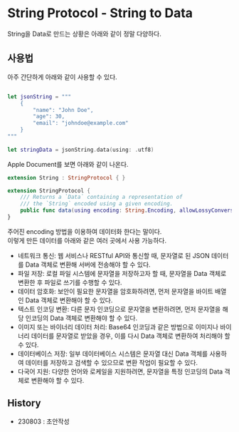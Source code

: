 # String Protocol - String to Data

String을 Data로 만드는 상황은 아래와 같이 정말 다양하다.  


## 사용법

아주 간단하게 아래와 같이 사용할 수 있다.
```swift

let jsonString = """
    {
        "name": "John Doe",
        "age": 30,
        "email": "johndoe@example.com"
    }
"""
        
let stringData = jsonString.data(using: .utf8)

```


Apple Document를 보면 아래와 같이 나온다.   

```swift
extension String : StringProtocol { }

extension StringProtocol {
    /// Returns a `Data` containing a representation of
    /// the `String` encoded using a given encoding.
    public func data(using encoding: String.Encoding, allowLossyConversion: Bool = false) -> Data?
}
```

주어진 encoding 방법을 이용하여  데이터화 한다는 말이다.   
이렇게 만든 데이터를 아래와 같은 여러 곳에서 사용 가능하다.  

- 네트워크 통신: 웹 서비스나 RESTful API와 통신할 때, 문자열로 된 JSON 데이터를 Data 객체로 변환해 서버에 전송해야 할 수 있다.
- 파일 저장: 로컬 파일 시스템에 문자열을 저장하고자 할 때, 문자열을 Data 객체로 변환한 후 파일로 쓰기를 수행할 수 있다.
- 데이터 암호화: 보안이 필요한 문자열을 암호화하려면, 먼저 문자열을 바이트 배열인 Data 객체로 변환해야 할 수 있다.
- 텍스트 인코딩 변환: 다른 문자 인코딩으로 문자열을 변환하려면, 먼저 문자열을 해당 인코딩의 Data 객체로 변환해야 할 수 있다.
- 이미지 또는 바이너리 데이터 처리: Base64 인코딩과 같은 방법으로 이미지나 바이너리 데이터를 문자열로 받았을 경우, 이를 다시 Data 객체로 변환하여 처리해야 할 수 있다.
- 데이터베이스 저장: 일부 데이터베이스 시스템은 문자열 대신 Data 객체를 사용하여 데이터를 저장하고 검색할 수 있으므로 변환 작업이 필요할 수 있다.
- 다국어 지원: 다양한 언어와 로케일을 지원하려면, 문자열을 특정 인코딩의 Data 객체로 변환해야 할 수 있다.


## History
- 230803 : 초안작성
